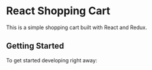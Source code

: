 # React Shopping Cart

This is a simple shopping cart built with React and Redux.

## Getting Started

To get started developing right away:
